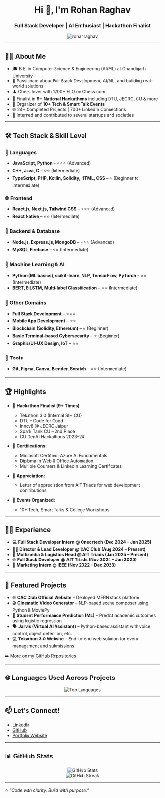 <h1 align="center">Hi 👋, I'm Rohan Raghav</h1>
<h3 align="center">Full Stack Developer | AI Enthusiast | Hackathon Finalist</h3>

<p align="center">
  <img src="https://komarev.com/ghpvc/?username=RohanRaghav&label=Profile%20views&color=0e75b6&style=flat" alt="rohanraghav" />
</p>

---

## 🧑‍💻 About Me

- 🎓 B.E. in Computer Science & Engineering (AI/ML) at Chandigarh University  
- 🧠 Passionate about Full Stack Development, AI/ML, and building real-world solutions  
- ♟️ Chess lover with 1200+ ELO on Chess.com  
- 🚀 Finalist in **9+ National Hackathons** including DTU, JECRC, CU & more  
- 📢 Organizer of **10+ Tech & Smart Talk Events**  
- 🌐 24+ Completed Projects | 700+ LinkedIn Connections  
- 💼 Interned and contributed to several startups and societies  

---

## 🛠️ Tech Stack & Skill Level

### 🚀 Languages
- **JavaScript, Python** – ⭐⭐⭐ (Advanced)  
- **C++, Java, C** – ⭐⭐ (Intermediate)  
- **TypeScript, PHP, Kotlin, Solidity, HTML, CSS** – ⭐ (Beginner to Intermediate)  

### 🌐 Frontend
- **React.js, Next.js, Tailwind CSS** – ⭐⭐⭐ (Advanced)  
- **React Native** – ⭐⭐ (Intermediate)

### 🔧 Backend & Database
- **Node.js, Express.js, MongoDB** – ⭐⭐⭐ (Advanced)  
- **MySQL, Firebase** – ⭐⭐ (Intermediate)

### 🧠 Machine Learning & AI
- **Python (ML basics), scikit-learn, NLP, TensorFlow, PyTorch** – ⭐⭐ (Intermediate)  
- **BERT, BiLSTM, Multi-label Classification** – ⭐⭐ (Intermediate)

### 🔐 Other Domains
- **Full Stack Development** – ⭐⭐⭐  
- **Mobile App Development** – ⭐⭐  
- **Blockchain (Solidity, Ethereum)** – ⭐ (Beginner)  
- **Basic Terminal-based Cybersecurity** – ⭐ (Beginner)  
- **Graphic/UI-UX Design, IoT** – ⭐⭐

### 🧰 Tools
- **Git, Figma, Canva, Blender, Scratch** – ⭐⭐ (Intermediate)

---

## 🏆 Highlights

- 🥇 **Hackathon Finalist (9+ Times)**  
  - Tekathon 3.0 (Internal SIH CU)  
  - DTU – Code for Good  
  - Innov8 @ JECRC Jaipur  
  - Spark Tank CU – 2nd Place  
  - CU GenAI Hackathons 2023–24

- 📜 **Certifications:**  
  - Microsoft Certified: Azure AI Fundamentals  
  - Diploma in Web & Office Automation  
  - Multiple Coursera & LinkedIn Learning Certificates

- 💬 **Appreciation:**  
  - Letter of appreciation from AIT Triads for web development contributions

- 📣 **Events Organized:**  
  - 10+ Tech, Smart Talks & College Workshops

---

## 👨‍💼 Experience

- 💻 **Full Stack Developer Intern @ Onecrtech (Dec 2024 – Jan 2025)**  
- 🧑‍💼 **Director & Lead Developer @ CAC Club (Aug 2024 – Present)**  
- 🎥 **Multimedia & Logistics Head @ AIT Triads (Jan 2025 – Present)**  
- 🌐 **Full Stack Developer @ AIT Triads (Nov 2024 – Jan 2025)**  
- 📣 **Marketing Intern @ IEEE (Nov 2022 – Dec 2023)**  

---

## 🚀 Featured Projects

- 🌐 **CAC Club Official Website** – Deployed MERN stack platform  
- 🎬 **Cinematic Video Generator** – NLP-based scene composer using Python & MoviePy  
- 🧠 **Student Performance Prediction (ML)** – Predict academic outcomes using logistic regression  
- 🗣️ **Jarvis (Virtual AI Assistant)** – Python-based assistant with voice control, object detection, etc.  
- 💻 **Tekathon 3.0 Website** – End-to-end web solution for event management and submissions  

➡️ More on my [GitHub Repositories](https://github.com/RohanRaghav?tab=repositories)

---

## 🌐 Languages Used Across Projects

<p align="center">
  <img src="https://github-readme-stats.vercel.app/api/top-langs/?username=RohanRaghav&layout=compact&langs_count=10&theme=radical" alt="Top Languages" />
</p>

---

## 📫 Let's Connect!

- [LinkedIn](https://www.linkedin.com/in/rohan-raghav-b0b07a24a)  
- [GitHub](https://github.com/RohanRaghav)  
- [Portfolio Website]((https://profile-two-kohl.vercel.app))

---

## 📊 GitHub Stats

<p align="center">
  <img src="https://github-readme-stats.vercel.app/api?username=RohanRaghav&show_icons=true&theme=radical" alt="GitHub Stats" />
  <br />
  <img src="https://github-readme-streak-stats.herokuapp.com?user=RohanRaghav&theme=radical&date_format=M%20j%5B%2C%20Y%5D" alt="GitHub Streak" />
</p>

---

⭐️ *“Code with clarity. Build with purpose.”*
